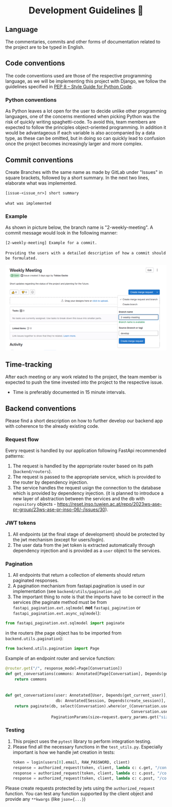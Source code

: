 <h1 align="center">Development Guidelines 📖</h1>

## Language

The commentaries, commits and other forms of documentation related to the project are to be typed in English.

## Code conventions

The code conventions used are those of the respective programming language, as we will be implementing this project with
Django, we follow the guidelines specified in [PEP 8 – Style Guide for Python Code](https://peps.python.org/pep-0008/).

### Python conventions
As Python leaves a lot open for the user to decide unlike other programming languages, one of the concerns mentioned when picking Python was the risk of quickly writing spaghetti-code. To avoid this, team members are expected to follow the principles object-oriented programming. In addition it would be advantageous if each variable is also accompanied by a data type, as these can be omitted, but in doing so can quickly lead to confusion once the project becomes increasingly larger and more complex.

## Commit conventions

Create Branches with the same name as made by GitLab under "Issues" in square brackets, followed by a short summary. In the next two lines, elaborate what was implemented.

```
[issue-<issue_nr>] short summary

what was implemented
```

### Example

As shown in picture below, the branch name is "2-weekly-meeting". A commit message would look in the following manner:

```
[2-weekly-meeting] Example for a commit.

Providing the users with a detailed description of how a commit should be formulated.
```

![commit-name](uploads/f02a98c70ee70ae5a13d11ff2ae4928e/commit-name.png)

## Time-tracking

After each meeting or any work related to the project, the team member is expected to push the time invested into the
project to the respective issue.
* Time is preferably documented in 15 minute intervals.

## Backend conventions
Please find a short description on how to further develop our backend app with coherence to the already existing code.

### Request flow
Every request is handled by our application following FastApi recommended patterns:
1. The request is handled by the appropriate router based on its path (`backend/routers`).
2. The request is passed to the appropriate service, which is provided to the router by dependency injection.
3. The service handles the request usign the connection to the database which is provided by dependency injection. (it is planned to introduce a new layer of abstraction between the services and the db with `repository` objects - https://reset.inso.tuwien.ac.at/repo/2023ws-ase-pr-group/23ws-ase-pr-inso-06/-/issues/30).

### JWT tokens
1. All endpoints (at the final stage of development) should be protected by the jwt mechanism (except for users/login).
2. The user data from the jwt token is extracted automatically through dependency injection and is provided as a `user` object to the services.

### Pagination
1. All endpoints that return a collection of elements should return paginated responses.
2. A pagination mechanism from fastapi.pagination is used in our implementation (see `backend/utils/pagination.py`)
3. The important thing to note is that the imports have to be correct!
  in the services (the paginate method must be from `fastapi_pagination.ext.sqlmodel` **not** `fastapi_pagination` or `fastapi_pagination.ext.async_sqlmodel`):
  ```python
  from fastapi_pagination.ext.sqlmodel import paginate
  ```
  in the routers (the page object has to be imported from `backend.utils.pagination`):
  ```python
  from backend.utils.pagination import Page
  ```

Example of an endpoint router and service function:
```python
@router.get("/", response_model=Page[Conversation])
def get_conversations(commons: Annotated[Page[Conversation], Depends(get_conversations)]):
    return commons


def get_conversations(user: Annotated[User, Depends(get_current_user)],
                      db: Annotated[Session, Depends(create_session)], request: Request):
    return paginate(db, select(Conversation).where(or_(Conversation.user1_id == user.id,
                                                       Conversation.user2_id == user.id)),
                    PaginationParams(size=request.query_params.get("size"), page=request.query_params.get("page")))
```

### Testing
1. This project uses the `pytest` library to perform integration testing.
2. Please find all the necessary functions in the `test_utils.py`. Especially important is how we handle jwt creation in tests:
    ```python
    token = login(users[0].email, RAW_PASSWORD, client)
    response = authorized_request(token, client, lambda c: c.get, "/conversations") # get request
    response = authorized_request(token, client, lambda c: c.post, "/conversations") # post request
    response = authorized_request(token, client, lambda c: c.post, "/conversations", json={}) # post request with a body
    ```
Please create requests protected by jwts using the `authorized_request` function. You can test any function supported by the client object and provide any `**kwargs` (like `json={...}`)